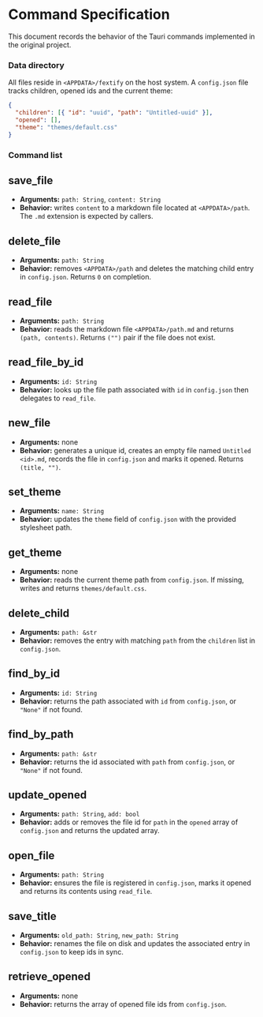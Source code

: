 # Command Specification

This document records the behavior of the Tauri commands implemented in the original project.

### Data directory

All files reside in `<APPDATA>/fextify` on the host system. A `config.json`
file tracks children, opened ids and the current theme:

```json
{
  "children": [{ "id": "uuid", "path": "Untitled-uuid" }],
  "opened": [],
  "theme": "themes/default.css"
}
```

### Command list

## save_file
- **Arguments:** `path: String`, `content: String`
- **Behavior:** writes `content` to a markdown file located at `<APPDATA>/path`. The `.md` extension is expected by callers.

## delete_file
- **Arguments:** `path: String`
- **Behavior:** removes `<APPDATA>/path` and deletes the matching child entry in `config.json`. Returns `0` on completion.

## read_file
- **Arguments:** `path: String`
- **Behavior:** reads the markdown file `<APPDATA>/path.md` and returns `(path, contents)`. Returns `("")` pair if the file does not exist.

## read_file_by_id
- **Arguments:** `id: String`
- **Behavior:** looks up the file path associated with `id` in `config.json` then delegates to `read_file`.

## new_file
- **Arguments:** none
- **Behavior:** generates a unique id, creates an empty file named `Untitled <id>.md`, records the file in `config.json` and marks it opened. Returns `(title, "")`.

## set_theme
- **Arguments:** `name: String`
- **Behavior:** updates the `theme` field of `config.json` with the provided stylesheet path.

## get_theme
- **Arguments:** none
- **Behavior:** reads the current theme path from `config.json`. If missing, writes and returns `themes/default.css`.

## delete_child
- **Arguments:** `path: &str`
- **Behavior:** removes the entry with matching `path` from the `children` list in `config.json`.

## find_by_id
- **Arguments:** `id: String`
- **Behavior:** returns the path associated with `id` from `config.json`, or `"None"` if not found.

## find_by_path
- **Arguments:** `path: &str`
- **Behavior:** returns the id associated with `path` from `config.json`, or `"None"` if not found.

## update_opened
- **Arguments:** `path: String`, `add: bool`
- **Behavior:** adds or removes the file id for `path` in the `opened` array of `config.json` and returns the updated array.

## open_file
- **Arguments:** `path: String`
- **Behavior:** ensures the file is registered in `config.json`, marks it opened and returns its contents using `read_file`.

## save_title
- **Arguments:** `old_path: String`, `new_path: String`
- **Behavior:** renames the file on disk and updates the associated entry in `config.json` to keep ids in sync.

## retrieve_opened
- **Arguments:** none
- **Behavior:** returns the array of opened file ids from `config.json`.

